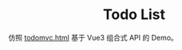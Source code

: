 <h1 align="center">Todo List</h1>

仿照 [todomvc.html](https://github.com/vuejs/vue/blob/main/examples/composition/todomvc.html) 基于 Vue3 组合式 API 的 Demo。